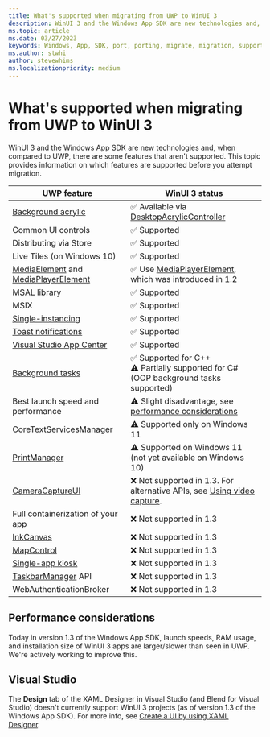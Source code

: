 ```yaml
---
title: What's supported when migrating from UWP to WinUI 3
description: WinUI 3 and the Windows App SDK are new technologies and, when compared to UWP, there are some features that aren't supported. This topic provides information on which features are supported before you attempt migration.
ms.topic: article
ms.date: 03/27/2023
keywords: Windows, App, SDK, port, porting, migrate, migration, support
ms.author: stwhi
author: stevewhims
ms.localizationpriority: medium
---
```


# What's supported when migrating from UWP to WinUI 3

WinUI 3 and the Windows App SDK are new technologies and, when compared to UWP, there are some features that aren't supported. This topic provides information on which features are supported before you attempt migration.

| UWP feature | WinUI 3 status |
| - | - |
| [Background acrylic](guides/winui3.md#acrylicbrushbackgroundsource-property) | ✅ Available via [DesktopAcrylicController](/windows/windows-app-sdk/api/winrt/microsoft.ui.composition.systembackdrops.desktopacryliccontroller) |
| Common UI controls | ✅ Supported |
| Distributing via Store | ✅ Supported |
| Live Tiles (on Windows 10) | ✅ Supported |
| [MediaElement](/uwp/api/windows.ui.xaml.controls.mediaelement) and [MediaPlayerElement](/uwp/api/windows.ui.xaml.controls.mediaplayerelement) | ✅ Use [MediaPlayerElement](/windows/windows-app-sdk/api/winrt/microsoft.ui.xaml.controls.mediaplayerelement), which was introduced in 1.2 |
| MSAL library | ✅ Supported |
| MSIX | ✅ Supported |
| [Single-instancing](guides/applifecycle.md#single-instanced-apps) | ✅ Supported |
| [Toast notifications](guides/toast-notifications.md) | ✅ Supported |
| [Visual Studio App Center](https://appcenter.ms/) | ✅ Supported |
| [Background tasks](/windows/uwp/launch-resume/create-and-register-a-winmain-background-task) | ✅ Supported for C++ <br> ⚠️ Partially supported for C# (OOP background tasks supported)|
| Best launch speed and performance | ⚠️ Slight disadvantage, see [performance considerations](#performance-considerations) |
| CoreTextServicesManager | ⚠️ Supported only on Windows 11 |
| [PrintManager](https://portal.productboard.com/winappsdk/1-windows-app-sdk/c/50-support-printmanager-api) | ⚠️ Supported on Windows 11 (not yet available on Windows 10) |
| [CameraCaptureUI](https://portal.productboard.com/winappsdk/1-windows-app-sdk/c/49-support-cameracaptureui) | ❌ Not supported in 1.3. For alternative APIs, see [Using video capture](/windows/win32/multimedia/using-video-capture). |
| Full containerization of your app | ❌ Not supported in 1.3 |
| [InkCanvas](https://portal.productboard.com/winappsdk/1-windows-app-sdk/c/31-inking-controls) | ❌ Not supported in 1.3 |
| [MapControl](https://portal.productboard.com/winappsdk/1-windows-app-sdk/c/27-map-control) | ❌ Not supported in 1.3 |
| [Single-app kiosk](https://portal.productboard.com/winappsdk/1-windows-app-sdk/c/62-support-single-app-kiosk) | ❌ Not supported in 1.3 |
| [TaskbarManager](/uwp/api/windows.ui.shell.taskbarmanager) API | ❌ Not supported in 1.3 |
| WebAuthenticationBroker | ❌ Not supported in 1.3 |

## Performance considerations

Today in version 1.3 of the Windows App SDK, launch speeds, RAM usage, and installation size of WinUI 3 apps are larger/slower than seen in UWP. We're actively working to improve this.

## Visual Studio

The **Design** tab of the XAML Designer in Visual Studio (and Blend for Visual Studio) doesn't currently support WinUI 3 projects (as of version 1.3 of the Windows App SDK). For more info, see [Create a UI by using XAML Designer](/visualstudio/xaml-tools/creating-a-ui-by-using-xaml-designer-in-visual-studio).
